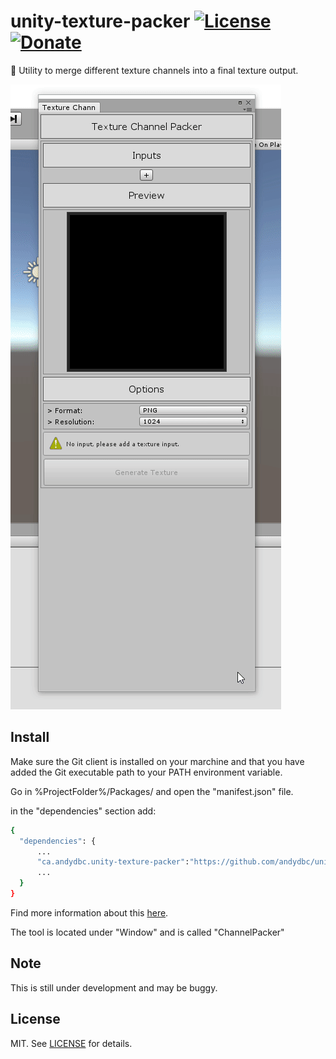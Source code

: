 unity-texture-packer [![License](https://img.shields.io/badge/License-MIT-lightgrey.svg?style=flat)](http://mit-license.org) [![Donate](https://img.shields.io/badge/Donate-PayPal-green.svg)](https://www.paypal.me/andyduboc/5usd)
==========


:hammer: Utility to merge different texture channels into a final texture output. 

![screenshot](Screenshots/screen00.gif)

## Install

Make sure the Git client is installed on your marchine and that you have added the Git executable path to your PATH environment variable.

Go in %ProjectFolder%/Packages/ and open the "manifest.json" file.

in the "dependencies" section add:

```sh
{
  "dependencies": {
      ...
      "ca.andydbc.unity-texture-packer":"https://github.com/andydbc/unity-texture-packer.git#dev-package"
      ...
  }
}
```

Find more information about this [here](https://docs.unity3d.com/Manual/upm-git.html).

The tool is located under "Window" and is called "ChannelPacker"

## Note

This is still under development and may be buggy.

## License

MIT. See [LICENSE](https://github.com/andydbc/unity-texture-packer/blob/master/LICENSE) for details.
